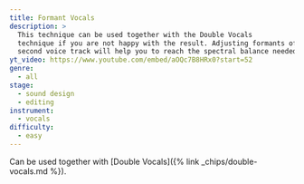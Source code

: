 ```yaml
---
title: Formant Vocals
description: >
  This technique can be used together with the Double Vocals
  technique if you are not happy with the result. Adjusting formants of the
  second voice track will help you to reach the spectral balance needed.
yt_video: https://www.youtube.com/embed/aOQc7B8HRx0?start=52
genre:
  - all
stage:
  - sound design
  - editing
instrument:
  - vocals
difficulty:
  - easy
---
```

Can be used together with [Double Vocals]({% link _chips/double-vocals.md %}).
